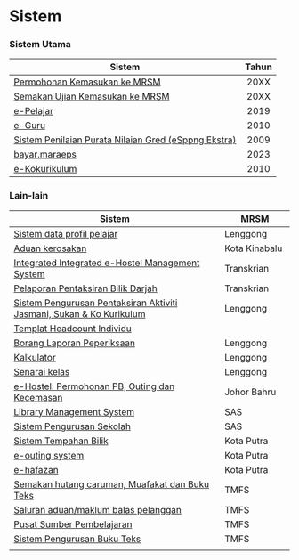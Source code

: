 # Sistem

### Sistem Utama

| Sistem                                                                                           | Tahun |
| ------------------------------------------------------------------------------------------------ | :---: |
| [Permohonan Kemasukan ke MRSM](sistem.md)                                                        |  20XX |
| [Semakan Ujian Kemasukan ke MRSM](https://mrsm.mara.gov.my/MARATawaranf1/frmLoginSemakanF1.aspx) |  20XX |
| [e-Pelajar](http://www.mrsmkotakinabalu.edu.my/epelajar/login.asp)                               |  2019 |
| [e-Guru](http://www.mrsmsemporna.edu.my/skoq/contents/Loginguru.asp)                             |  2010 |
| [Sistem Penilaian Purata Nilaian Gred (eSppng Ekstra)](https://uppmmrsmlangkawi.com/esppng)      |  2009 |
| [bayar.maraeps](https://bayar.maraeps.my/login)                                                  |  2023 |
| [e-Kokurikulum](http://www.mrsmserting.com/SKOQ/Contents/loginKoq.asp)                           |  2010 |

### Lain-lain

<table><thead><tr><th width="601">Sistem</th><th width="137">MRSM</th></tr></thead><tbody><tr><td><a href="http://www.uppmlgg.com/esppng/esppngextra/menuxxx_login.asp">Sistem data profil pelajar</a></td><td>Lenggong</td></tr><tr><td><a href="https://mrsmict.wixsite.com/mrsmkkmaintainance/aduan-kerosakkan">Aduan kerosakan</a></td><td>Kota Kinabalu</td></tr><tr><td><a href="http://e-hostel.net/trans_hostel">Integrated Integrated e-Hostel Management System</a></td><td>Transkrian</td></tr><tr><td><a href="https://mylink.la/nurmujahadah02">Pelaporan Pentaksiran Bilik Darjah</a></td><td>Transkrian</td></tr><tr><td><a href="http://syspajskxxxonline.uppmlgg.com/index_pajsk.asp">Sistem Pengurusan Pentaksiran Aktiviti Jasmani, Sukan &#x26; Ko Kurikulum</a></td><td>Lenggong</td></tr><tr><td><a href="https://maranet-my.sharepoint.com/:x:/g/personal/joespenzal_mara_gov_my/EfRb-OhMT8hFqlBPfSu8GZ4BpVBxAzzcNXAz_KWWl_VyFw?e=FqpV7A">Templat Headcount Individu</a></td><td></td></tr><tr><td><a href="http://examreportofficialuppmlgg168.uppmlgg.com/index.asp">Borang Laporan Peperiksaan</a></td><td>Lenggong</td></tr><tr><td><a href="http://kalkulatorpng4mrsm.uppmlgg.com/calculatorPNGatas.asp">Kalkulator</a></td><td>Lenggong</td></tr><tr><td><a href="http://www.uppmlgg.com/senaraikelas.html">Senarai kelas</a></td><td>Lenggong</td></tr><tr><td><a href="http://www.e-hostel.net/joba_hostel/loginPenjaga.php">e-Hostel: Permohonan PB, Outing dan Kecemasan</a></td><td>Johor Bahru</td></tr><tr><td><a href="http://pspmrsmsaskualakangsar.com/">Library Management System</a></td><td>SAS</td></tr><tr><td><a href="https://mrsm.awfatech.com/sas/">Sistem Pengurusan Sekolah</a></td><td>SAS</td></tr><tr><td><a href="http://www.pspmrsmkputra.com/cendana/mrbs/web/day.php?year=2023&#x26;month=09&#x26;day=04&#x26;area=17&#x26;room=0">Sistem Tempahan Bilik</a></td><td>Kota Putra</td></tr><tr><td><a href="http://www.e-hostel.net/putra_outing/">e-outing system</a></td><td>Kota Putra</td></tr><tr><td><a href="http://ehafazanua.com/mrsmkp.html?button=LAMAN+UTAMA%0D%0A">e-hafazan</a></td><td>Kota Putra</td></tr><tr><td><a href="https://form.jotform.com/223253997071461">Semakan hutang caruman, Muafakat dan Buku Teks</a></td><td>TMFS</td></tr><tr><td><a href="https://form.jotform.com/210074491832452">Saluran aduan/maklum balas pelanggan</a></td><td>TMFS</td></tr><tr><td><a href="https://www.pspbaitulilmi.com/">Pusat Sumber Pembelajaran</a></td><td>TMFS</td></tr><tr><td><a href="http://pspbaitulilmitmfs.com/spteks/login.php">Sistem Pengurusan Buku Teks</a></td><td>TMFS</td></tr><tr><td></td><td></td></tr></tbody></table>
